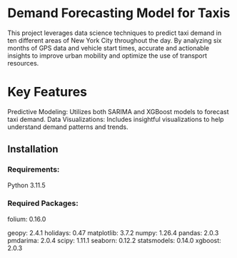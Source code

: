 # Demand Forecasting Model for Taxis

This project leverages data science techniques to predict taxi demand in ten different areas of New York City throughout the day. By analyzing six months of GPS data and vehicle start times, accurate and actionable insights to improve urban mobility and optimize the use of transport resources.

# Key Features
Predictive Modeling: Utilizes both SARIMA and XGBoost models to forecast taxi demand.
Data Visualizations: Includes insightful visualizations to help understand demand patterns and trends.

## Installation

### Requirements: 
Python 3.11.5

### Required Packages:
folium: 0.16.0

geopy: 2.4.1
holidays: 0.47
matplotlib: 3.7.2
numpy: 1.26.4
pandas: 2.0.3
pmdarima: 2.0.4
scipy: 1.11.1
seaborn: 0.12.2
statsmodels: 0.14.0
xgboost: 2.0.3
